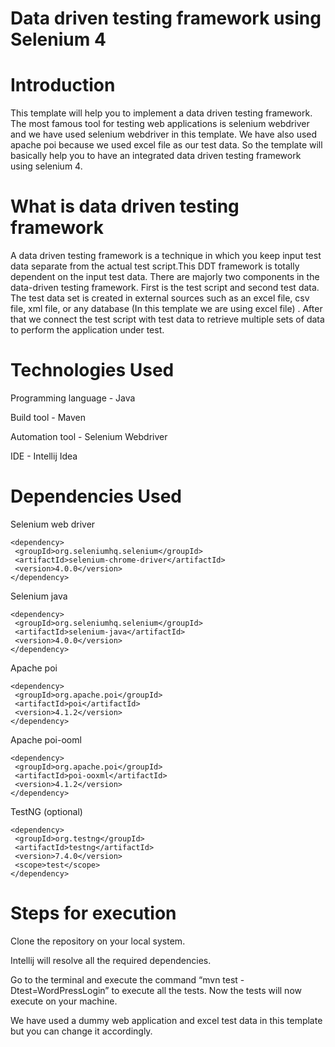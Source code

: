 # Data driven testing framework using Selenium 4


# Introduction
This template will help you to implement a data driven testing framework. The most famous tool for testing web applications is selenium webdriver and we have used selenium webdriver in this template. We have also used apache poi because we used excel file as our test data. So the template will basically help you to have an integrated data driven testing framework using selenium 4.

# What is data driven testing framework
A data driven testing framework is a technique in which you keep input test data separate from the actual test script.This DDT framework is totally dependent on the input test data. There are majorly two components in the data-driven testing framework. First is the test script and second test data.
The test data set is created in external sources such as an excel file, csv file, xml file, or any database (In this template we are using excel file) . After that we connect the test script with test data to retrieve multiple sets of data to perform the application under test.


# Technologies Used
Programming language - Java

Build tool - Maven

Automation tool - Selenium Webdriver

IDE - Intellij Idea

# Dependencies Used
Selenium web driver
```
<dependency>
 <groupId>org.seleniumhq.selenium</groupId>
 <artifactId>selenium-chrome-driver</artifactId>
 <version>4.0.0</version>
</dependency>
```

Selenium java
```
<dependency>
 <groupId>org.seleniumhq.selenium</groupId>
 <artifactId>selenium-java</artifactId>
 <version>4.0.0</version>
</dependency>
```

Apache poi
```
<dependency>
 <groupId>org.apache.poi</groupId>
 <artifactId>poi</artifactId>
 <version>4.1.2</version>
</dependency>
```


Apache poi-ooml
```
<dependency>
 <groupId>org.apache.poi</groupId>
 <artifactId>poi-ooxml</artifactId>
 <version>4.1.2</version>
</dependency>
```

TestNG (optional)
```
<dependency>
 <groupId>org.testng</groupId>
 <artifactId>testng</artifactId>
 <version>7.4.0</version>
 <scope>test</scope>
</dependency>
```

# Steps for execution
Clone the repository on your local system.

Intellij will resolve all the required dependencies.

Go to the terminal and execute the command “mvn test -Dtest=WordPressLogin” to execute all the tests. Now the tests will now execute on your machine.

We have used a dummy web application and excel test data in this template but you can change it accordingly.

